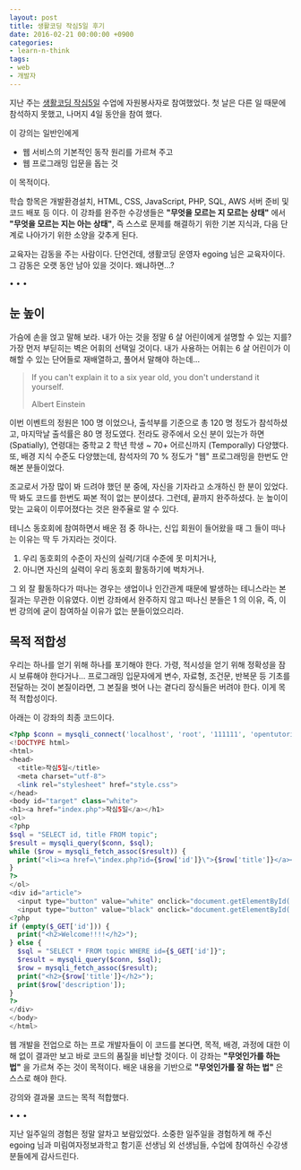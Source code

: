```yaml
---
layout: post
title: 생활코딩 작심5일 후기
date: 2016-02-21 00:00:00 +0900
categories:
- learn-n-think
tags:
- web
- 개발자
---
```

지난 주는 [생활코딩 작심5일](http://onoffmix.com/event/61685) 수업에 자원봉사자로 참여했었다. 첫 날은 다른 일 때문에 참석하지 못했고, 나머지 4일 동안을 참여 했다.

이 강의는 일반인에게 

- 웹 서비스의 기본적인 동작 원리를 가르쳐 주고
- 웹 프로그래밍 입문을 돕는 것

이 목적이다. 

학습 항목은 개발환경설치, HTML, CSS, JavaScript, PHP, SQL, AWS 서버 준비 및 코드 배포 등 이다. 이 강좌를 완주한 수강생들은 **"무엇을 모르는 지 모르는 상태"** 에서 **"무엇을 모르는 지는 아는 상태"**, 즉 스스로 문제를 해결하기 위한 기본 지식과, 다음 단계로 나아가기 위한 소양을 갖추게 된다.

교육자는 감동을 주는 사람이다. 단언건데, 생활코딩 운영자 egoing 님은 교육자이다. 그 감동은 오랫 동안 남아 있을 것이다. 왜냐하면...?

<!--more-->

<div class="spacer">• • •</div>

## 눈 높이

가슴에 손을 얹고 말해 보라. 내가 아는 것을 정말 6 살 어린이에게 설명할 수 있는 지를? 가장 먼저 부딛히는 벽은 어휘의 선택일 것이다. 내가 사용하는 어휘는 6 살 어린이가 이해할 수 있는 단어들로 재배열하고, 풀어서 말해야 하는데...

> If you can't explain it to a six year old, you don't understand it yourself. <footer>Albert Einstein</footer>

이번 이벤트의 정원은 100 명 이었으나, 출석부를 기준으로 총 120 명 정도가 참석하셨고, 마지막날 출석률은 80 명 정도였다. 전라도 광주에서 오신 분이 있는가 하면 (Spatially), 연령대는 중학교 2 학년 학생 ~ 70+ 어르신까지 (Temporally) 다양했다. 또, 배경 지식 수준도 다양했는데, 참석자의 70 % 정도가 "웹" 프로그래밍을 한번도 안해본 분들이었다.

조교로서 가장 많이 봐 드려야 했던 분 중에, 자신을 기자라고 소개하신 한 분이 있었다. 딱 봐도 코드를 한번도 짜본 적이 없는 분이셨다. 그런데, 끝까지 완주하셨다. 눈 높이이 맞는 교육이 이루어졌다는 것은 완주율로 알 수 있다.

테니스 동호회에 참여하면서 배운 점 중 하나는, 신입 회원이 들어왔을 때 그 들이 떠나는 이유는 딱 두 가지라는 것이다. 

1. 우리 동호회의 수준이 자신의 실력/기대 수준에 못 미치거나,
2. 아니면 자신의 실력이 우리 동호회 활동하기에 벅차거나. 

그 외 잘 활동하다가 떠나는 경우는 생업이나 인간관계 때문에 발생하는 테니스라는 본질과는 무관한 이유였다. 이번 강좌에서 완주하지 않고 떠나신 분들은 1 의 이유, 즉, 이번 강의에 굳이 참여하실 이유가 없는 분들이었으리라.

## 목적 적합성

우리는 하나를 얻기 위해 하나를 포기해야 한다. 가령, 적시성을 얻기 위해 정확성을 잠시 보류해야 한다거나... 프로그래밍 입문자에게 변수, 자료형, 조건문, 반복문 등 기초를 전달하는 것이 본질이라면, 그 본질을 벗어 나는 곁다리 장식들은 버려야 한다. 이게 목적 적합성이다.

아래는 이 강좌의 최종 코드이다.

```php
<?php $conn = mysqli_connect('localhost', 'root', '111111', 'opentutorials'); ?>
<!DOCTYPE html>
<html>
<head>
  <title>작심5일</title>
  <meta charset="utf-8">
  <link rel="stylesheet" href="style.css">
</head>
<body id="target" class="white">
<h1><a href="index.php">작심5일</a></h1>
<ol>
<?php
$sql = "SELECT id, title FROM topic";
$result = mysqli_query($conn, $sql);
while ($row = mysqli_fetch_assoc($result)) {
  print("<li><a href=\"index.php?id={$row['id']}\">{$row['title']}</a></li>");
}
?>
</ol>
<div id="article">
  <input type="button" value="white" onclick="document.getElementById('target').className='white'">
  <input type="button" value="black" onclick="document.getElementById('target').className='black'">
<?php
if (empty($_GET['id'])) {
  print("<h2>Welcome!!!!</h2>");
} else {
  $sql = "SELECT * FROM topic WHERE id={$_GET['id']}";
  $result = mysqli_query($conn, $sql);
  $row = mysqli_fetch_assoc($result);
  print("<h2>{$row['title']}</h2>");
  print($row['description']);
}
?>
</div>
</body>
</html>
```

웹 개발을 전업으로 하는 프로 개발자들이 이 코드를 본다면, 목적, 배경, 과정에 대한 이해 없이 결과만 보고 바로 코드의 품질을 비난할 것이다. 이 강좌는 **"무엇인가를 하는 법"** 을 가르쳐 주는 것이 목적이다. 배운 내용을 기반으로 **"무엇인가를 잘 하는 법"** 은 스스로 해야 한다.

강의와 결과물 코드는 목적 적합했다.

<div class="spacer">• • •</div>

지난 일주일의 경험은 정말 알차고 보람있었다. 소중한 일주일을 경험하게 해 주신 egoing 님과 미림여자정보과학고 함기훈 선생님 외 선생님들, 수업에 참여하신 수강생 분들에게 감사드린다.
